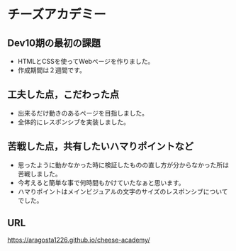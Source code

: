 # チーズアカデミー

## Dev10期の最初の課題

- HTMLとCSSを使ってWebページを作りました。
- 作成期間は２週間です。

## 工夫した点，こだわった点

- 出来るだけ動きのあるページを目指しました。
- 全体的にレスポンシブを実装しました。

## 苦戦した点，共有したいハマりポイントなど

- 思ったように動かなかった時に検証したものの直し方が分からなかった所は苦戦しました。
- 今考えると簡単な事で何時間もかけていたなぁと思います。
- ハマりポイントはメインビジュアルの文字のサイズのレスポンシブについてでした。

## URL
https://aragosta1226.github.io/cheese-academy/